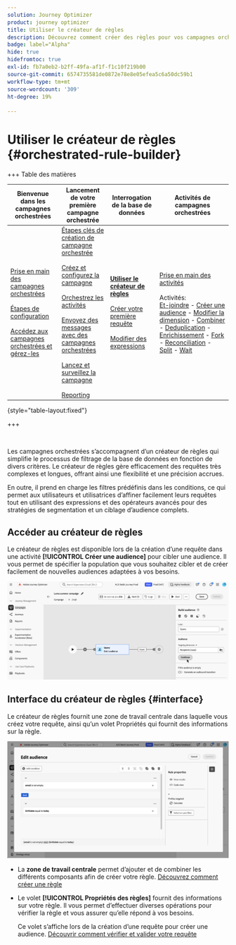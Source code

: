 ```yaml
---
solution: Journey Optimizer
product: journey optimizer
title: Utiliser le créateur de règles
description: Découvrez comment créer des règles pour vos campagnes orchestrées
badge: label="Alpha"
hide: true
hidefromtoc: true
exl-id: fb7a0eb2-b2ff-49fa-af1f-f1c10f219b00
source-git-commit: 6574735581de0872e78e8e05efea5c6a50dc59b1
workflow-type: tm+mt
source-wordcount: '309'
ht-degree: 19%

---
```



# Utiliser le créateur de règles {#orchestrated-rule-builder}

+++ Table des matières

| Bienvenue dans les campagnes orchestrées | Lancement de votre première campagne orchestrée | Interrogation de la base de données | Activités de campagnes orchestrées |
|---|---|---|---|
| [Prise en main des campagnes orchestrées](gs-orchestrated-campaigns.md)<br/><br/>[Étapes de configuration](configuration-steps.md)<br/><br/>[Accédez aux campagnes orchestrées et gérez-les](access-manage-orchestrated-campaigns.md) | [Étapes clés de création de campagne orchestrée](gs-campaign-creation.md)<br/><br/>[Créez et configurez la campagne](create-orchestrated-campaign.md)<br/><br/>[Orchestrez les activités](orchestrate-activities.md)<br/><br/>[Envoyez des messages avec des campagnes orchestrées](send-messages.md)<br/><br/>[Lancez et surveillez la campagne](start-monitor-campaigns.md)<br/><br/>[Reporting](reporting-campaigns.md) | <b>[Utiliser le créateur de règles](orchestrated-rule-builder.md)</b><br/><br/>[Créer votre première requête](build-query.md)<br/><br/>[Modifier des expressions](edit-expressions.md) | [Prise en main des activités](activities/about-activities.md)<br/><br/>Activités:<br/>[Et-joindre](activities/and-join.md) - [Créer une audience](activities/build-audience.md) - [Modifier la dimension](activities/change-dimension.md) - [Combiner](activities/combine.md) - [Deduplication](activities/deduplication.md) - [Enrichissement](activities/enrichment.md) - [Fork](activities/fork.md) - [Reconciliation](activities/reconciliation.md) - [Split](activities/split.md) - [Wait](activities/wait.md) |

{style="table-layout:fixed"}

+++

<br/>

Les campagnes orchestrées s’accompagnent d’un créateur de règles qui simplifie le processus de filtrage de la base de données en fonction de divers critères. Le créateur de règles gère efficacement des requêtes très complexes et longues, offrant ainsi une flexibilité et une précision accrues.

En outre, il prend en charge les filtres prédéfinis dans les conditions, ce qui permet aux utilisateurs et utilisatrices d’affiner facilement leurs requêtes tout en utilisant des expressions et des opérateurs avancés pour des stratégies de segmentation et un ciblage d’audience complets.

## Accéder au créateur de règles

Le créateur de règles est disponible lors de la création d’une requête dans une activité **[!UICONTROL Créer une audience]** pour cibler une audience. Il vous permet de spécifier la population que vous souhaitez cibler et de créer facilement de nouvelles audiences adaptées à vos besoins.

![image illustrant une activité créer une audience](assets/rule-builder-query.png)

## Interface du créateur de règles {#interface}

Le créateur de règles fournit une zone de travail centrale dans laquelle vous créez votre requête, ainsi qu’un volet Propriétés qui fournit des informations sur la règle.

![Image illustrant l’interface du créateur de règles](assets/rule-builder-interface.png)

* La **zone de travail centrale** permet d’ajouter et de combiner les différents composants afin de créer votre règle. [Découvrez comment créer une règle](../orchestrated/build-query.md)

* Le volet **[!UICONTROL Propriétés des règles]** fournit des informations sur votre règle. Il vous permet d’effectuer diverses opérations pour vérifier la règle et vous assurer qu’elle répond à vos besoins.

  Ce volet s’affiche lors de la création d’une requête pour créer une audience. [Découvrir comment vérifier et valider votre requête](build-query.md#check-and-validate-your-query)
